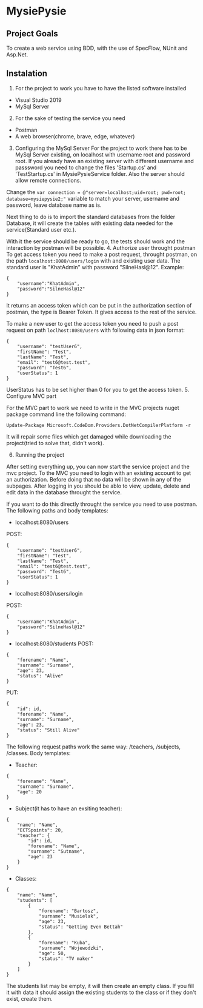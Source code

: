 # MysiePysie
## Project Goals

To create a web service using BDD, with the use of SpecFlow, NUnit and Asp.Net.

## Instalation
1. For the project to work you have to have the listed software installed
- Visual Studio 2019
- MySql Server
2. For the sake of testing the service you need
- Postman
- A web browser(chrome, brave, edge, whatever)
3. Configuring the MySql Server
For the project to work there has to be MySql Server existing, on localhost with username root and password root.
If you already have an existing server with different username and passsword you need to change the files 'Startup.cs' and 'TestStartup.cs' in MysiePysieService folder. Also the server should allow remote connections.

Change the
```var connection = @"server=localhost;uid=root; pwd=root; database=mysiepysie2;"```
variable to match your server, username and password, leave database name as is.

Next thing to do is to import the standard databases from the folder Database, it will create the tables with existing data needed for the service(Standard user etc.).

With it the service should be ready to go, the tests should work and the interaction by postman will be possible.
4. Authorize user throught postman
To get access token you need to make a post request, throught postman, on the path ``localhost:8080/users/login`` with and existing user data. The standard user is "KhatAdmin" with password "SilneHasl@12".
Example:
```
{
	"username":"KhatAdmin",
	"password":"SilneHasl@12"
}
```
It returns an access token which can be put in the authorization section of postman, the type is Bearer Token. It gives access to the rest of the service.

To make a new user to get the access token you need to push a post request on path ``loclhost:8080/users`` with following data in json format:
```
{
    "username": "testUser6",
    "firstName": "Test",
    "lastName": "Test",
    "email": "test6@test.test",
    "password": "Test6",
    "userStatus": 1
}
```
UserStatus has to be set higher than 0 for you to get the access token.
5. Configure MVC part

For the MVC part to work we need to write in the MVC projects nuget package command line the following command:
```
Update-Package Microsoft.CodeDom.Providers.DotNetCompilerPlatform -r
```

It will repair some files which get damaged while downloading the project(tried to solve that, didn't work).

6. Running the project

After setting everything up, you can now start the service project and the mvc project. 
To the MVC you need to login with an existing account to get an authorization. Before doing that no data will be shown in any of the subpages. After logging in you should be ablo to view, update, delete and edit data in the database throught the service.

If you want to do this directly throught the service you need to use postman. The following paths and body templates:

- localhost:8080/users

POST:
```
{
    "username": "testUser6",
    "firstName": "Test",
    "lastName": "Test",
    "email": "test6@test.test",
    "password": "Test6",
    "userStatus": 1
}

```
- localhost:8080/users/login

POST:
```
{
	"username":"KhatAdmin",
	"password":"SilneHasl@12"
}
```

- localhost:8080/students
POST:
```
{
    "forename": "Name",
    "surname": "Surname",
    "age": 23,
    "status": "Alive"
}
```
PUT:
```
{
    "id": id,
    "forename": "Name",
    "surname": "Surname",
    "age": 23,
    "status": "Still Alive"
}
```


The following request paths work the same way: /teachers, /subjects, /classes.
Body templates:

- Teacher:
```
{
    "forename": "Name",
    "surname": "Surname",
    "age": 20
}
```
- Subject(it has to have an exsiting teacher):
```
{
    "name": "Name",
    "ECTSpoints": 20,
    "teacher": {
    	"id": id,
    	"forename": "Name",
    	"surname": "Sutname",
    	"age": 23
    }
}
```
- Classes:
```
{
    "name": "Name",
    "students": [
        {
        	"forename": "Bartosz",
        	"surname": "Musielak",
        	"age": 23,
        	"status": "Getting Even Bettah"
        },
        {
            "forename": "Kuba",
            "surname": "Wojewodzki",
            "age": 50,
            "status": "TV maker"
        }
    ]
}
```

The students list may be empty, it will then create an empty class. If you fill it with data it should assign the existing students to the class or if they don't exist, create them.
